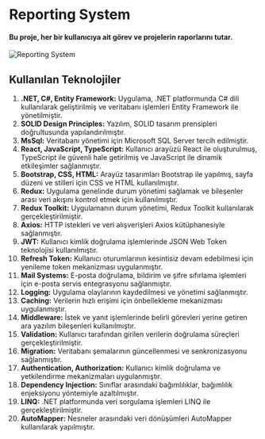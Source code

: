 # **Reporting System**  

#### Bu proje, her bir kullanıcıya ait görev ve projelerin raporlarını tutar.  

![Reporting System](https://ahmetzkan.github.io/portfolio/static/media/project4.b36caa6ae9f999918e74.png)

## **Kullanılan Teknolojiler**  

1. **.NET, C#, Entity Framework:** Uygulama, .NET platformunda C# dili kullanılarak geliştirilmiş ve veritabanı işlemleri Entity Framework ile yönetilmiştir.  
2. **SOLID Design Principles:** Yazılım, SOLID tasarım prensipleri doğrultusunda yapılandırılmıştır.  
3. **MsSql:** Veritabanı yönetimi için Microsoft SQL Server tercih edilmiştir.  
4. **React, JavaScript, TypeScript:** Kullanıcı arayüzü React ile oluşturulmuş, TypeScript ile güvenli hale getirilmiş ve JavaScript ile dinamik etkileşimler sağlanmıştır.  
5. **Bootstrap, CSS, HTML:** Arayüz tasarımları Bootstrap ile yapılmış, sayfa düzeni ve stilleri için CSS ve HTML kullanılmıştır.
6. **Redux:** Uygulama genelinde durum yönetimi sağlamak ve bileşenler arası veri akışını kontrol etmek için kullanılmıştır.    
7. **Redux Toolkit:** Uygulamanın durum yönetimi, Redux Toolkit kullanılarak gerçekleştirilmiştir.
8. **Axios:** HTTP istekleri ve veri alışverişleri Axios kütüphanesiyle sağlanmıştır.  
9. **JWT:** Kullanıcı kimlik doğrulama işlemlerinde JSON Web Token teknolojisi kullanılmıştır.
10. **Refresh Token:** Kullanıcı oturumlarının kesintisiz devam edebilmesi için yenileme token mekanizması uygulanmıştır.  
11. **Mail Systems:** E-posta doğrulama, bildirim ve şifre sıfırlama işlemleri için e-posta servis entegrasyonu sağlanmıştır.  
12. **Logging:** Uygulama olaylarının kaydedilmesi ve yönetimi sağlanmıştır.
13. **Caching:** Verilerin hızlı erişimi için önbellekleme mekanizması uygulanmıştır.    
14. **Middleware:** İstek ve yanıt işlemlerinde belirli görevleri yerine getiren ara yazılım bileşenleri kullanılmıştır.  
15. **Validation:** Kullanıcı tarafından girilen verilerin doğrulama süreçleri gerçekleştirilmiştir.  
16. **Migration:** Veritabanı şemalarının güncellenmesi ve senkronizasyonu sağlanmıştır.  
17. **Authentication, Authorization:** Kullanıcı kimlik doğrulama ve yetkilendirme mekanizmaları uygulanmıştır.  
18. **Dependency Injection:** Sınıflar arasındaki bağımlılıklar, bağımlılık enjeksiyonu yöntemiyle azaltılmıştır.  
19. **LINQ:** .NET platformunda veri sorgulama işlemleri LINQ ile gerçekleştirilmiştir.  
20. **AutoMapper:** Nesneler arasındaki veri dönüşümleri AutoMapper kullanılarak yapılmıştır.  
